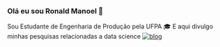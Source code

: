 ### Olá eu sou Ronald Manoel 💎

Sou Estudante de Engenharia de Produção pela UFPA 🎓
E aqui divulgo minhas pesquisas relacionadas a data science
[![blog](https://img.shields.io/badge/LinkedIn-0077B5?style=for-the-badge&logo=linkedin&logoColor=white/)](https://www.linkedin.com/in/ronald-manoel-de-paula/)

